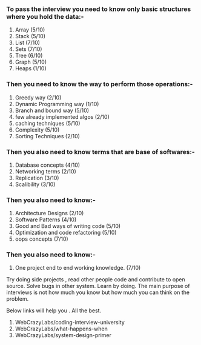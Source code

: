 
### To pass the interview you need to know only basic structures where you hold the data:-

1. Array (5/10)
2. Stack (5/10) 
3. List  (7/10)
4. Sets  (7/10)
5. Tree  (6/10)
6. Graph (5/10)
7. Heaps (1/10)

### Then you need to know the way to perform those operations:-

1. Greedy way  (2/10)
2. Dynamic Programming way (1/10)
3. Branch and bound way (5/10)
4. few already implemented algos (2/10)
5. caching techniques (5/10)
6. Complexity (5/10)
7. Sorting Techniques (2/10)

### Then you also need to know terms that are base of softwares:-

1. Database concepts (4/10)
2. Networking terms (2/10)
3. Replication (3/10)
4. Scalibility (3/10)

### Then you also need to know:-

1. Architecture Designs (2/10)
2. Software Patterns (4/10)
3. Good and Bad ways of writing code (5/10)
4. Optimization and code refactoring (5/10)
5. oops concepts (7/10)

### Then you also need to know:-

1. One project end to end working knowledge. (7/10)

Try doing side projects , read other people code and contribute to open source. Solve bugs in other system. Learn by doing. The main purpose of interviews is not how much you know but how much you can think on the problem.

Below links will help you . All the best.

1. WebCrazyLabs/coding-interview-university
2. WebCrazyLabs/what-happens-when
3. WebCrazyLabs/system-design-primer

